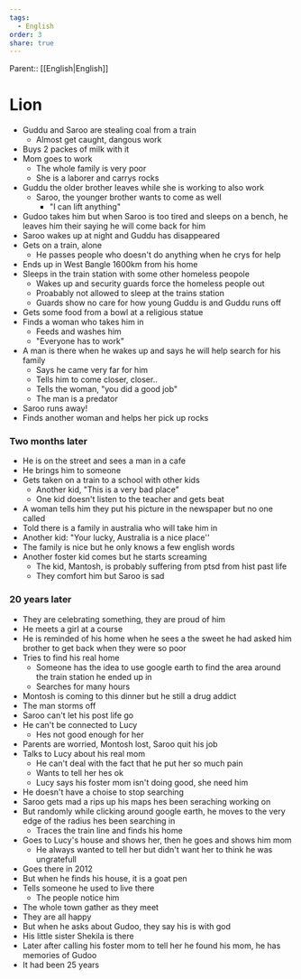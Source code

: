```yaml
---
tags:
  - English
order: 3
share: true
---
```

Parent:: [[English|English]]

# Lion

- Guddu and Saroo are stealing coal from a train
  - Almost get caught, dangous work
- Buys 2 packes of milk with it
- Mom goes to work
  - The whole family is very poor
  - She is a laborer and carrys rocks
- Guddu the older brother leaves while she is working to also work
  - Saroo, the younger brother wants to come as well
    - "I can lift anything"
- Gudoo takes him but when Saroo is too tired and sleeps on a bench, he leaves him their saying he will come back for him
- Saroo wakes up at night and Guddu has disappeared
- Gets on a train, alone
  - He passes people who doesn't do anything when he crys for help
- Ends up in West Bangle 1600km from his home
- Sleeps in the train station with some other homeless peopole
  - Wakes up and security guards force the homeless people out
  - Proabably not allowed to sleep at the trains station
  - Guards show no care for how young Guddu is and Guddu runs off
- Gets some food from a bowl at a religious statue
- Finds a woman who takes him in
  - Feeds and washes him
  - "Everyone has to work"
- A man is there when he wakes up and says he will help search for his family
  - Says he came very far for him
  - Tells him to come closer, closer..
  - Tells the woman, "you did a good job"
  - The man is a predator
- Saroo runs away!
- Finds another woman and helps her pick up rocks

### Two months later

- He is on the street and sees a man in a cafe
- He brings him to someone
- Gets taken on a train to a school with other kids
  - Another kid, "This is a very bad place"
  - One kid doesn't listen to the teacher and gets beat
- A woman tells him they put his picture in the newspaper but no one called
- Told there is a family in australia who will take him in
- Another kid: "Your lucky, Australia is a nice place''
- The family is nice but he only knows a few english words
- Another foster kid comes but he starts screaming
  - The kid, Mantosh, is probably suffering from ptsd from hist past life
  - They comfort him but Saroo is sad

### 20 years later

- They are celebrating something, they are proud of him
- He meets a girl at a course
- He is reminded of his home when he sees a the sweet he had asked him brother to get back when they were so poor
- Tries to find his real home
  - Someone has the idea to use google earth to find the area around the train station he ended up in
  - Searches for many hours
-  Montosh is coming to this dinner but he still a drug addict
- The man storms off
- Saroo can't let his post life go
- He can't be connected to Lucy
	- Hes not good enough for her
- Parents are worried, Montosh lost, Saroo quit his job
- Talks to Lucy about his real mom
	- He can't deal with the fact that he put her so much pain
	- Wants to tell her hes ok
	- Lucy says his foster mom isn't doing good, she need him
- He doesn't have a choise to stop searching
- Saroo gets mad a rips up his maps hes been seraching working on
- But randomly while clicking around google earth, he moves to the very edge of the radius hes been searching in
	- Traces the train line and finds his home
- Goes to Lucy's house and shows her, then he goes and shows him mom
	- He always wanted to tell her but didn't want her to think he was ungratefull
- Goes there in 2012
- But when he finds his house, it is a goat pen
- Tells someone he used to live there
	- The people notice him
- The whole town gather as they meet
- They are all happy
- But when he asks about Gudoo, they say his is with god
- His little sister Shekila is there
- Later after calling his foster mom to tell her he found his mom, he has memories of Gudoo
- It had been 25 years